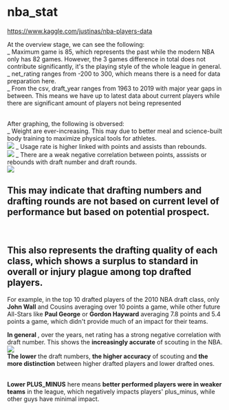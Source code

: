 # nba_stat
https://www.kaggle.com/justinas/nba-players-data

At the overview stage, we can see the following: <br />
_ Maximum game is 85, which represents the past while the modern NBA only has 82 games. However, the 3 games difference in total does not contribute significantly, it's the playing style of the whole league in general. <br />
_ net_rating ranges from -200 to 300, which means there is a need for data preparation here. <br />
_ From the csv, draft_year ranges from 1963 to 2019 with major year gaps in between. This means we have up to latest data about current players while there are significant amount of players not being represented <br /> <br />

After graphing, the following is obversed: <br />
_ Weight are ever-increasing. This may due to better meal and science-built body training to maximize physical tools for athletes. <br />
![](https://github.com/viethuy25/nba_stat/blob/master/index.jpg)
_ Usage rate is higher linked with points and assists than rebounds. <br />
![](https://github.com/viethuy25/nba_stat/blob/master/index2.jpg)
_ There are a weak negative correlation between points, asssists or rebounds with draft number and draft rounds. <br />
![](https://github.com/viethuy25/nba_stat/blob/master/index3.jpg)

<h2> This may indicate that drafting numbers and drafting rounds are not based on current level of performance but based on potential prospect. </h2>

<br />

<h2> This also represents the drafting quality of each class, which shows a surplus to standard in overall or injury plague among top drafted players. </h2> 
For example, in the top 10 drafted players of the 2010 NBA draft class, only <b>John Wall</b> and Cousins averaging over 10 points a game, while other future All-Stars like <b>Paul George</b> or <b>Gordon Hayward</b> averaging 7.8 points and 5.4 points a game, which didn't provide much of an impact for their teams.
<br />
    
<b>In general </b>, over the years, net rating has a strong negative correlation with draft number. This shows the <b>increasingly accurate</b> of scouting in the NBA.
![](https://github.com/viethuy25/nba_stat/blob/master/index4.jpg)
<br />
<b>The lower</b> the draft numbers, <b>the higher accuracy</b> of scouting and <b>the more distinction</b> between higher drafted players and lower drafted ones.
    
<br />
<b>Lower PLUS_MINUS</b> here means <b>better performed players were in weaker teams</b> in the league, which negatively impacts players' plus_minus, while other guys have minimal impact.